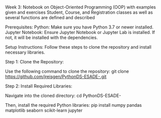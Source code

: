 Week 3: Notebook on Object-Oriented Programming (OOP) with examples given and exercises
    Student, Course, and Registration classes as well as several functions are defined and described

Prerequisites:
Python: Make sure you have Python 3.7 or newer installed.
Jupyter Notebook: Ensure Jupyter Notebook or Jupyter Lab is installed. If not, it will be installed with the dependencies.

Setup Instructions:
Follow these steps to clone the repository and install necessary libraries.

Step 1: Clone the Repository:

Use the following command to clone the repository:
git clone https://github.com/jreisgen/PythonDS-ESADE-.git

Step 2: Install Required Libraries:

Navigate into the cloned directory:
cd PythonDS-ESADE-

Then, install the required Python libraries:
pip install numpy pandas matplotlib seaborn scikit-learn jupyter